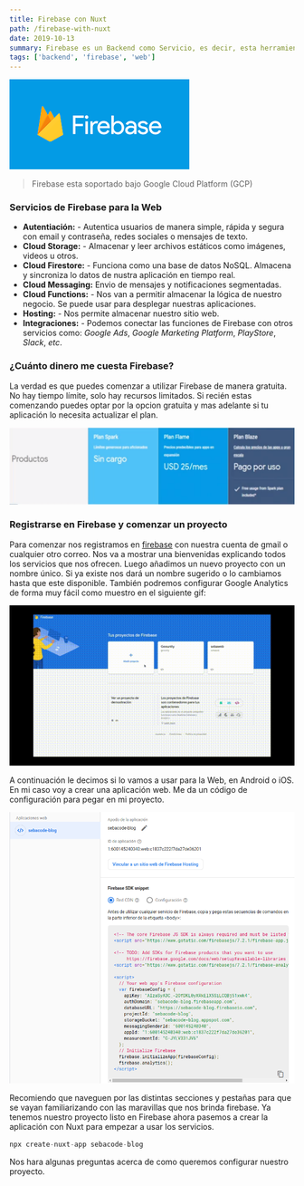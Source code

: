 ```yaml
---
title: Firebase con Nuxt
path: /firebase-with-nuxt
date: 2019-10-13
summary: Firebase es un Backend como Servicio, es decir, esta herramienta nos permite conectarnos desde cualquier aplicación a las tareas de backend y despliegue de nuestras aplicaciones de forma mucho más simple, mantenible y escalable. Lo puedes usar en la Web, Android, iOS, C++, Unity y más.
tags: ['backend', 'firebase', 'web']
---
```


![background](./images/firebase-logo.png)

> Firebase esta soportado bajo Google Cloud Platform (GCP)

### Servicios de Firebase para la Web

- **Autentiación:** - Autentica usuarios de manera simple, rápida y segura con email y contraseña, redes sociales o mensajes de texto.
- **Cloud Storage:** - Almacenar y leer archivos estáticos como imágenes, videos u otros.
- **Cloud Firestore:** - Funciona como una base de datos NoSQL. Almacena y sincroniza lo datos de nustra aplicación en tiempo real.
- **Cloud Messaging:** Envio de mensajes y notificaciones segmentadas.
- **Cloud Functions:** - Nos van a permitir almacenar la lógica de nuestro negocio. Se puede usar para desplegar nuestras aplicaciones.
- **Hosting:** - Nos permite almacenar nuestro sitio web.
- **Integraciones:** - Podemos conectar las funciones de Firebase con otros servicios como: _Google Ads_, _Google Marketing Platform_, _PlayStore_, _Slack_, _etc_.

### ¿Cuánto dinero me cuesta Firebase?

La verdad es que puedes comenzar a utilizar Firebase de manera gratuita. No hay tiempo límite, solo hay recursos limitados. Si recién estas comenzando puedes optar por la opcion gratuita y mas adelante si tu aplicación lo necesita actualizar el plan.

![firebase-pricing](./images/firebase-pricing.png)

### Registrarse en Firebase y comenzar un proyecto

Para comenzar nos registramos en [firebase](https://firebase.google.com/) con nuestra cuenta de gmail o cualquier otro correo. Nos va a mostrar una bienvenidas explicando todos los servicios que nos ofrecen. Luego añadimos un nuevo proyecto con un nombre único. Si ya existe nos dará un nombre sugerido o lo cambiamos hasta que este disponible. También podremos configurar Google Analytics de forma muy fácil como muestro en el siguiente gif:

![config-firebase](./images/config-fire.gif)

A continuación le decimos si lo vamos a usar para la Web, en Android o iOS. En mi caso voy a crear una aplicación web. Me da un código de configuración para pegar en mi proyecto.

![firebase-sdk](./images/fire-sdk.png)

Recomiendo que naveguen por las distintas secciones y pestañas para que se vayan familiarizando con las maravillas que nos brinda firebase. Ya tenemos nuestro proyecto listo en Firebase ahora pasemos a crear la aplicación con Nuxt para empezar a usar los servicios.

```js
npx create-nuxt-app sebacode-blog
```

Nos hara algunas preguntas acerca de como queremos configurar nuestro proyecto.